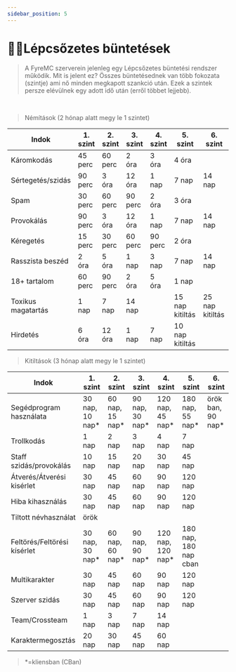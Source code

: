 ```yaml
---
sidebar_position: 5
---
```


# 👨‍⚖️Lépcsőzetes büntetések

>A FyreMC szerverein jelenleg egy Lépcsőzetes büntetési rendszer működik. Mit is jelent ez?
Összes büntetésednek van több fokozata (szintje) ami nő minden megkapott szankció után. Ezek a szintek persze elévülnek egy adott idő után (erről többet lejjebb).

<br />

>Némítások (2 hónap alatt megy le 1 szintet)

|      Indok         | 1. szint | 2. szint | 3. szint | 4. szint |    5. szint     |    6. szint     |
|--------------------|----------|----------|----------|----------|-----------------|-----------------|
|    Káromkodás      | 45 perc  | 60 perc  |  2 óra   |  3 óra   |               4 óra              ||
| Sértegetés/szidás  | 90 perc  |  3 óra   |  12 óra  |   1 nap  |      7 nap      |      14 nap     |
|       Spam         | 30 perc  | 60 perc  | 90 perc  |   2 óra  |               3 óra              ||
|    Provokálás      | 90 perc  |  3 óra   |  12 óra  |  1 nap   |     7 nap       |      14 nap     |
|     Kéregetés      | 15 perc  | 30 perc  | 60 perc  | 90 perc  |               2 óra              ||
| Rasszista beszéd   |  2 óra   |  5 óra   |  1 nap   |  3 nap   |     7 nap       |      14 nap     |
|    18+ tartalom    | 60 perc  | 90 perc  |  2 óra   |  5 óra   |             1 nap                ||
| Toxikus magatartás |  1 nap   |  7 nap   |       14 nap       || 15 nap kitiltás | 25 nap kitiltás |
|      Hirdetés      |  6 óra   |  12 óra  |  1 nap   |   7 nap  |          10 nap kitiltás         ||

>Kitiltások (3 hónap alatt megy le 1 szintet)

|          Indok              |     1. szint    |     2. szint    |     3. szint    |     4. szint      |     5. szint     |     6. szint      |
| --------------------------- | --------------- | --------------- | --------------- | ----------------- | ---------------- | ----------------- |
|   Segédprogram használata   | 30 nap, 10 nap* | 60 nap, 15 nap* | 90 nap, 30 nap* |  120 nap, 45 nap* | 180 nap, 55 nap* | örök ban, 90 nap* |
|          Trollkodás         |      1 nap      |      2 nap      |      3 nap      |       4 nap       |                7 nap                ||
|   Staff szidás/provokálás   |      10 nap     |     15 nap      |     20 nap      |      30 nap       |               45 nap                ||
|  Átverés/Átverési kisérlet  |     30 nap      |     45 nap      |     60 nap      |      90 nap       |               120 nap               ||
|      Hiba kihasználás       |     30 nap      |     45 nap      |     60 nap      |      90 nap       |               120 nap               ||
|     Tiltott névhasználat    |                                                    örök                                                   ||||||
| Feltörés/Feltörési kísérlet | 30 nap, 30 nap* | 60 nap, 60 nap* | 90 nap, 90 nap* | 120 nap, 120 nap* |        180 nap, 180 nap cban        ||
|        Multikarakter        |     30 nap      |     45 nap      |     60 nap      |      90 nap       |               120 nap               ||
|         Szerver szidás      |     30 nap      |     45 nap      |     60 nap      |      90 nap       |               120 nap               ||
|        Team/Crossteam       |      1 nap      |      3 nap      |      7 nap      |                          14 nap                        |||
|      Karaktermegosztás      |     20 nap      |     30 nap      |     45 nap      |                           60 nap                       |||

> *=kliensban (CBan)